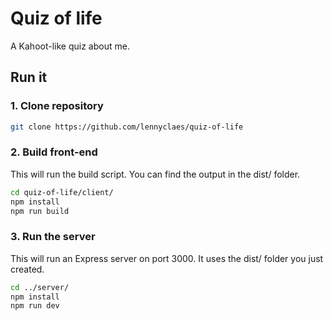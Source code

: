 # Quiz of life
A Kahoot-like quiz about me.

## Run it

### 1. Clone repository
```bash
git clone https://github.com/lennyclaes/quiz-of-life
```

### 2. Build front-end
This will run the build script. You can find the output in the dist/ folder.
```bash
cd quiz-of-life/client/
npm install
npm run build
```

### 3. Run the server
This will run an Express server on port 3000. It uses the dist/ folder you just created.
```bash
cd ../server/
npm install
npm run dev
```